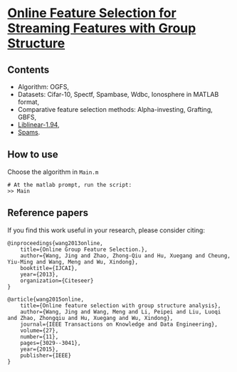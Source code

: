 # [Online Feature Selection for Streaming Features with Group Structure](http://ieeexplore.ieee.org/abstract/document/7118201/)

## Contents

* Algorithm: OGFS,
* Datasets: Cifar-10, Spectf, Spambase, Wdbc, Ionosphere in MATLAB format,
* Comparative feature selection methods: Alpha-investing, Grafting, GBFS,
* [Liblinear-1.94](https://www.csie.ntu.edu.tw/~cjlin/liblinear/),
* [Spams](http://spams-devel.gforge.inria.fr/).

## How to use

Choose the algorithm in `Main.m`

```Shell
# At the matlab prompt, run the script:
>> Main
```

## Reference papers

If you find this work useful in your research, please consider citing:

```
@inproceedings{wang2013online,
    title={Online Group Feature Selection.},
    author={Wang, Jing and Zhao, Zhong-Qiu and Hu, Xuegang and Cheung, Yiu-Ming and Wang, Meng and Wu, Xindong},
    booktitle={IJCAI},
    year={2013},
    organization={Citeseer}
}
```
```
@article{wang2015online,
    title={Online feature selection with group structure analysis},
    author={Wang, Jing and Wang, Meng and Li, Peipei and Liu, Luoqi and Zhao, Zhongqiu and Hu, Xuegang and Wu, Xindong},
    journal={IEEE Transactions on Knowledge and Data Engineering},
    volume={27},
    number={11},
    pages={3029--3041},
    year={2015},
    publisher={IEEE}
}
```



